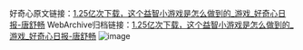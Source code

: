 好奇心原文链接：[1.25亿次下载，这个益智小游戏是怎么做到的_游戏_好奇心日报-唐舒畅](https://www.qdaily.com/articles/5941.html)
WebArchive归档链接：[1.25亿次下载，这个益智小游戏是怎么做到的_游戏_好奇心日报-唐舒畅](http://web.archive.org/web/20170125192524/http://www.qdaily.com:80/articles/5941.html)
![image](http://ww3.sinaimg.cn/large/007d5XDply1g3w9ddwodrj30u02uex3z)